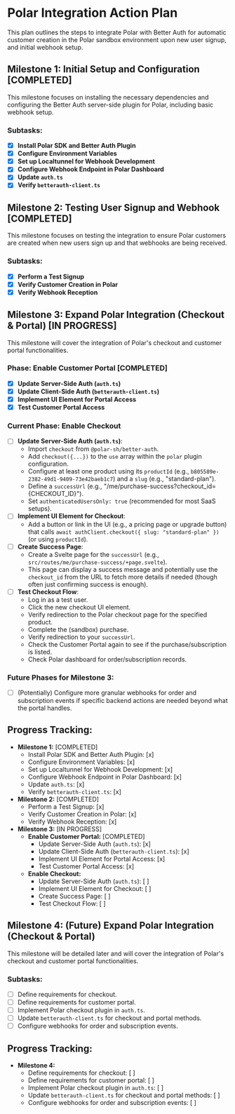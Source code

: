 # Polar Integration Action Plan

This plan outlines the steps to integrate Polar with Better Auth for automatic customer creation in the Polar sandbox environment upon new user signup, and initial webhook setup.

## Milestone 1: Initial Setup and Configuration [COMPLETED]

This milestone focuses on installing the necessary dependencies and configuring the Better Auth server-side plugin for Polar, including basic webhook setup.

### Subtasks:

- [x] **Install Polar SDK and Better Auth Plugin**
- [x] **Configure Environment Variables**
- [x] **Set up Localtunnel for Webhook Development**
- [x] **Configure Webhook Endpoint in Polar Dashboard**
- [x] **Update `auth.ts`**
- [x] **Verify `betterauth-client.ts`**

## Milestone 2: Testing User Signup and Webhook [COMPLETED]

This milestone focuses on testing the integration to ensure Polar customers are created when new users sign up and that webhooks are being received.

### Subtasks:

- [x] **Perform a Test Signup**
- [x] **Verify Customer Creation in Polar**
- [x] **Verify Webhook Reception**

## Milestone 3: Expand Polar Integration (Checkout & Portal) [IN PROGRESS]

This milestone will cover the integration of Polar's checkout and customer portal functionalities.

### Phase: Enable Customer Portal [COMPLETED]

- [x] **Update Server-Side Auth (`auth.ts`)**
- [x] **Update Client-Side Auth (`betterauth-client.ts`)**
- [x] **Implement UI Element for Portal Access**
- [x] **Test Customer Portal Access**

### Current Phase: Enable Checkout

- [ ] **Update Server-Side Auth (`auth.ts`)**:
    - Import `checkout` from `@polar-sh/better-auth`.
    - Add `checkout({...})` to the `use` array within the `polar` plugin configuration.
    - Configure at least one product using its `productId` (e.g., `b805589e-2382-49d1-9409-73e42baeb1c7`) and a `slug` (e.g., "standard-plan").
    - Define a `successUrl` (e.g., "/me/purchase-success?checkout_id={CHECKOUT_ID}").
    - Set `authenticatedUsersOnly: true` (recommended for most SaaS setups).
- [ ] **Implement UI Element for Checkout**:
    - Add a button or link in the UI (e.g., a pricing page or upgrade button) that calls `await authClient.checkout({ slug: "standard-plan" })` (or using `productId`).
- [ ] **Create Success Page**:
    - Create a Svelte page for the `successUrl` (e.g., `src/routes/me/purchase-success/+page.svelte`).
    - This page can display a success message and potentially use the `checkout_id` from the URL to fetch more details if needed (though often just confirming success is enough).
- [ ] **Test Checkout Flow**:
    - Log in as a test user.
    - Click the new checkout UI element.
    - Verify redirection to the Polar checkout page for the specified product.
    - Complete the (sandbox) purchase.
    - Verify redirection to your `successUrl`.
    - Check the Customer Portal again to see if the purchase/subscription is listed.
    - Check Polar dashboard for order/subscription records.

### Future Phases for Milestone 3:

- [ ] (Potentially) Configure more granular webhooks for order and subscription events if specific backend actions are needed beyond what the portal handles.

## Progress Tracking:

- **Milestone 1:** [COMPLETED]
    - Install Polar SDK and Better Auth Plugin: [x]
    - Configure Environment Variables: [x]
    - Set up Localtunnel for Webhook Development: [x]
    - Configure Webhook Endpoint in Polar Dashboard: [x]
    - Update `auth.ts`: [x]
    - Verify `betterauth-client.ts`: [x]
- **Milestone 2:** [COMPLETED]
    - Perform a Test Signup: [x]
    - Verify Customer Creation in Polar: [x]
    - Verify Webhook Reception: [x]
- **Milestone 3:** [IN PROGRESS]
    - **Enable Customer Portal:** [COMPLETED]
        - Update Server-Side Auth (`auth.ts`): [x]
        - Update Client-Side Auth (`betterauth-client.ts`): [x]
        - Implement UI Element for Portal Access: [x]
        - Test Customer Portal Access: [x]
    - **Enable Checkout:**
        - Update Server-Side Auth (`auth.ts`): [ ]
        - Implement UI Element for Checkout: [ ]
        - Create Success Page: [ ]
        - Test Checkout Flow: [ ]

## Milestone 4: (Future) Expand Polar Integration (Checkout & Portal)

This milestone will be detailed later and will cover the integration of Polar's checkout and customer portal functionalities.

### Subtasks:

- [ ] Define requirements for checkout.
- [ ] Define requirements for customer portal.
- [ ] Implement Polar checkout plugin in `auth.ts`.
- [ ] Update `betterauth-client.ts` for checkout and portal methods.
- [ ] Configure webhooks for order and subscription events.

## Progress Tracking:

- **Milestone 4:**
    - Define requirements for checkout: [ ]
    - Define requirements for customer portal: [ ]
    - Implement Polar checkout plugin in `auth.ts`: [ ]
    - Update `betterauth-client.ts` for checkout and portal methods: [ ]
    - Configure webhooks for order and subscription events: [ ] 